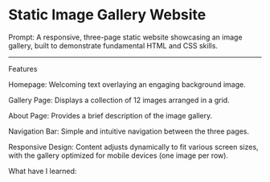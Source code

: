 # Static Image Gallery Website

Prompt: A responsive, three-page static website showcasing an image gallery, built to demonstrate fundamental HTML and CSS skills.

---

Features

Homepage: Welcoming text overlaying an engaging background image.

Gallery Page: Displays a collection of 12 images arranged in a grid.

About Page: Provides a brief description of the image gallery.

Navigation Bar: Simple and intuitive navigation between the three pages.

Responsive Design: Content adjusts dynamically to fit various screen sizes, with the gallery optimized for mobile devices (one image per row).

What have I learned:
